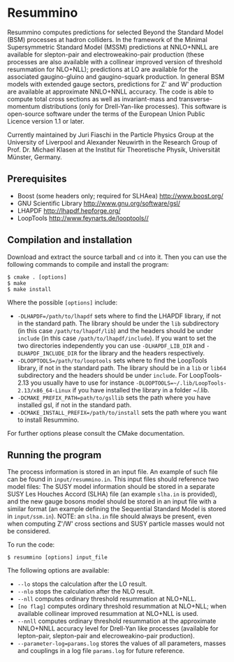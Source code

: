 Resummino
=========

Resummino computes predictions for selected Beyond the Standard Model (BSM) processes at hadron colliders.
In the framework of the Minimal Supersymmetric Standard Model (MSSM) predictions at NNLO+NNLL are available for slepton-pair and electroweakino-pair production (these processes are also available with a collinear improved version of threshold resummation for NLO+NLL); predictions at LO are available for the associated gaugino-gluino and gaugino-squark production.
In general BSM models with extended gauge sectors, predictions for Z' and W' production are available at approximate NNLO+NNLL accuracy.
The code is able to compute total cross sections as well as invariant-mass and transverse-momentum distributions (only for Drell-Yan-like processes). 
This software is open-source software under the terms of the European Union Public Licence version 1.1 or later.

Currently maintained by Juri Fiaschi in the Particle Physics Group at the University of Liverpool and Alexander Neuwirth in the Research Group of Prof. Dr. Michael Klasen at the Institut für Theoretische Physik, Universität Münster, Germany.

Prerequisites
-------------

* Boost (some headers only; required for SLHAea) <http://www.boost.org/>
* GNU Scientific Library <http://www.gnu.org/software/gsl/>
* LHAPDF <http://lhapdf.hepforge.org/>
* LoopTools <http://www.feynarts.de/looptools//>

Compilation and installation
----------------------------

Download and extract the source tarball and `cd` into it. Then you can use the following commands to compile and install the program:

    $ cmake . [options]
    $ make
    $ make install

Where the possible `[options]` include:

* `-DLHAPDF=/path/to/lhapdf` sets where to find the LHAPDF library, if not in the standard path. The library should be under the `lib` subdirectory (in this case `/path/to/lhapdf/lib`) and the headers should be under `include` (in this case `/path/to/lhapdf/include`). If you want to set the two directories independently you can use `-DLHAPDF_LIB_DIR` and `-DLHAPDF_INCLUDE_DIR` for the library and the headers respectively.
* `-DLOOPTOOLS=/path/to/looptools` sets where to find the LoopTools library, if not in the standard path. The library should be in a `lib` or `lib64` subdirectory and the headers should be under `include`. For LoopTools-2.13 you usually have to use for instance `-DLOOPTOOLS=~/.lib/LoopTools-2.13/x86_64-Linux` if you have installed the library in a folder ~/.lib.
* `-DCMAKE_PREFIX_PATH=path/to/gsllib` sets the path where you have installed gsl, if not in the standard path.
* `-DCMAKE_INSTALL_PREFIX=/path/to/install` sets the path where you want to install Resummino.

For further options please consult the CMake documentation.

Running the program
-------------------

The process information is stored in an input file. An example of such file can be found in `input/resummino.in`. This input files should reference two model files: The SUSY model information should be stored in a separate SUSY Les Houches Accord (SLHA) file (an example `slha.in` is provided), and the new gauge bosons model should be stored in an input file with a similar format (an example defining the Sequential Standard Model is stored in `input/ssm.in`).
NOTE: an `slha.in` file should always be present, even when computing Z'/W' cross sections and SUSY particle masses would not be considered.

To run the code:

    $ resummino [options] input_file
    
The following options are available:

* `--lo` stops the calculation after the LO result.
* `--nlo` stops the calculation after the NLO result.
* `--nll` computes ordinary threshold resummation at NLO+NLL.
* `[no flag]` computes ordinary threshold resummation at NLO+NLL; when available collinear improved resummation at NLO+NLL is used.
* `--nnll` computes ordinary threshold resummation at the approximate NNLO+NNLL accuracy level for Drell-Yan like processes (available for lepton-pair, slepton-pair and elecroweakino-pair production).
* `--parameter-log=params.log` stores the values of all parameters, masses and couplings in a log file `params.log` for future reference.
